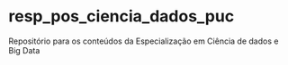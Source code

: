 # resp_pos_ciencia_dados_puc
Repositório para os conteúdos da Especialização em Ciência de dados e Big Data 
